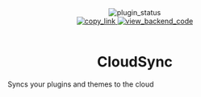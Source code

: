 <!--
	* This file was autogenerated
	* If you want to change anything, do so in the readmes.mjs file
	* https://github.com/Gabe616/VendettaPlugins/edit/main/readmes.mjs
-->

<div align="center">
	<img alt="plugin_status" src="https://img.shields.io/badge/plugin_status-finished-a6e3a1?style=for-the-badge&labelColor=1e1e2e" />
	<br/>
	<a href="https://vendetta.nexpid.xyz/cloud-sync">
		<img alt="copy_link" src="https://img.shields.io/badge/copy_link-1e1e2e?style=for-the-badge" />
	</a>
	<a href="https://github.com/Gabe616/VendettaCloudSync">
		<img alt="view_backend_code" src="https://img.shields.io/badge/view_backend_code-1e1e2e?style=for-the-badge" />
	</a>
</div>
<br/>
<div align="center">
	<h1>CloudSync</h1>
</div>

Syncs your plugins and themes to the cloud